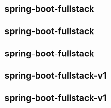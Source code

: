# spring-boot-fullstack
# spring-boot-fullstack
# spring-boot-fullstack
# spring-boot-fullstack-v1
# spring-boot-fullstack-v1
